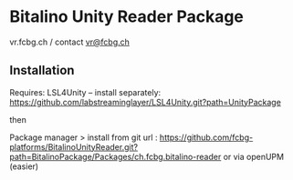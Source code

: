# Bitalino Unity Reader Package
vr.fcbg.ch / contact vr@fcbg.ch

## Installation

Requires: LSL4Unity – install separately:
https://github.com/labstreaminglayer/LSL4Unity.git?path=UnityPackage

then

Package manager > install from git url : https://github.com/fcbg-platforms/BitalinoUnityReader.git?path=BitalinoPackage/Packages/ch.fcbg.bitalino-reader
or via openUPM (easier)
